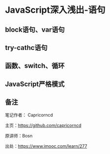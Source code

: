 # JavaScript深入浅出-语句

## block语句、var语句

## try-cathc语句

## 函数、switch、循环

## JavaScript严格模式

## 备注

笔记作者： Capricorncd

主页：https://github.com/capricorncd

原讲师：Bosn

出处：https://www.imooc.com/learn/277

